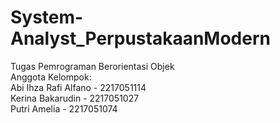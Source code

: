 # System-Analyst_PerpustakaanModern

Tugas Pemrograman Berorientasi Objek  <br />
Anggota Kelompok:  <br />
Abi Ihza Rafi Alfano - 2217051114  <br />
Kerina Bakarudin - 2217051027  <br />
Putri Amelia - 2217051074
